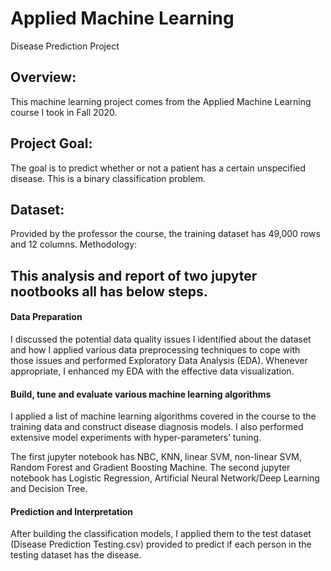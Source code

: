 # Applied Machine Learning

Disease Prediction Project 

## Overview: 
This machine learning project comes from the Applied Machine Learning course I took in Fall 2020. 

## Project Goal: 
The goal is to predict whether or not a patient has a certain unspecified disease. This is a binary classification problem. 

## Dataset: 
Provided by the professor the course, the training dataset has 49,000 rows and 12 columns. 
Methodology: 

## This analysis and report of two jupyter nootbooks all has below steps. 

#### Data Preparation
I discussed the potential data quality issues I identified about the dataset and how I applied various data preprocessing techniques to cope with those issues and performed Exploratory Data Analysis (EDA). Whenever appropriate, I enhanced my 
EDA with the effective data visualization.

#### Build, tune and evaluate various machine learning algorithms 
I applied a list of machine learning algorithms covered in the course to the training data and construct disease diagnosis models. I also performed extensive model experiments with hyper-parameters’ tuning. 

The first jupyter notebook has NBC, KNN, linear SVM, non-linear SVM, Random Forest and Gradient Boosting Machine. The second jupyter notebook has Logistic Regression, Artificial Neural Network/Deep Learning and Decision Tree.

#### Prediction and Interpretation
After building the classification models, I applied them to the test dataset (Disease Prediction Testing.csv) provided to predict if each person in the testing dataset has the disease. 
